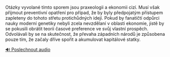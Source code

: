 
Otázky vyvolané tímto sporem jsou praxeologii a ekonomii cizí. Musí však přijmout preventivní opatření pro případ, že by byly předpojatým přístupem zapleteny do tohoto střetu protichůdných idejí. Pokud by fanatičtí odpůrci nauky moderní genetiky nebyli zcela nevzdělaní v oblasti ekonomie, jistě by se pokusili obrátit teorii časové preference ve svůj vlastní prospěch. Odvolávali by se na skutečnost, že převaha západních národů je způsobena pouze tím, že začaly dříve spořit a akumulovat kapitálové statky.

[🔊 Poslechnout audio](/data/7-paragraphs/audio/chapter_92/para_009-Otzky-vyvolan-tmto-sporem-jsou-praxeologii-a-ek.mp3)
